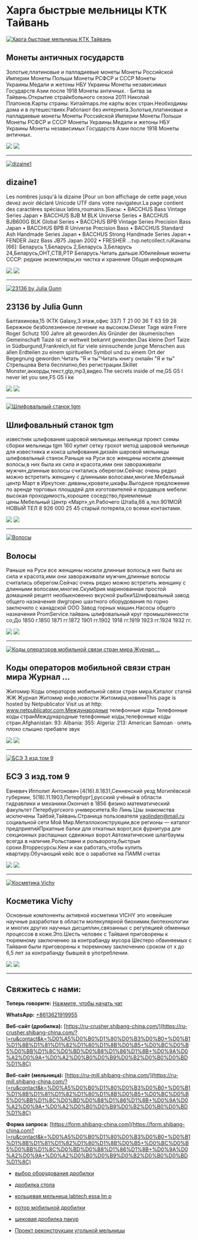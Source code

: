 # Харга быстрые мельницы КТК Тайвань

<a href="https://swt.shibang-china.com/?l=ru&img&k=%D0%A5%D0%B0%D1%80%D0%B3%D0%B0+%D0%B1%D1%8B%D1%81%D1%82%D1%80%D1%8B%D0%B5+%D0%BC%D0%B5%D0%BB%D1%8C%D0%BD%D0%B8%D1%86%D1%8B+%D0%9A%D0%A2%D0%9A+%D0%A2%D0%B0%D0%B9%D0%B2%D0%B0%D0%BD%D1%8C" target="_blank">![Харга быстрые мельницы КТК Тайвань](http://static.shibang-china.com/all-800x300/1516.jpg)</a>

## Монеты античных государств
Золотые,платиновые и палладиевые монеты Монеты Российской Империи Монеты Польши Монеты РСФСР и СССР Монеты Украины.Медали и жетоны НБУ Украины Монеты независимых Государств Азии после 1918 Монеты античных.&nbsp;&#0183;&#32;Битва за Тайвань.Открытие страйкбольного сезона 2011 Николай Платонов.Карты страны: Китайmaps.me карты всех стран.Необходимы дома и в путешествиях.Работают без интернета.Золотые,платиновые и палладиевые монеты Монеты Российской Империи Монеты Польши Монеты РСФСР и СССР Монеты Украины.Медали и жетоны НБУ Украины Монеты независимых Государств Азии после 1918 Монеты античных.


<a href="https://whatsapp.shibangsoft.com/WhatsApp.php" target="_blank" title="WhatsApp">![](http://static.shibang-china.com/icon/whatsapp.png)</a> <a href="https://swt.shibang-china.com/?l=ru&icon&k=%D0%A5%D0%B0%D1%80%D0%B3%D0%B0+%D0%B1%D1%8B%D1%81%D1%82%D1%80%D1%8B%D0%B5+%D0%BC%D0%B5%D0%BB%D1%8C%D0%BD%D0%B8%D1%86%D1%8B+%D0%9A%D0%A2%D0%9A+%D0%A2%D0%B0%D0%B9%D0%B2%D0%B0%D0%BD%D1%8C" target="_blank">![](http://static.shibang-china.com/icon/chat-ru.png)</a>

---

<a href="https://swt.shibang-china.com/?l=ru&img&k=%D0%A5%D0%B0%D1%80%D0%B3%D0%B0+%D0%B1%D1%8B%D1%81%D1%82%D1%80%D1%8B%D0%B5+%D0%BC%D0%B5%D0%BB%D1%8C%D0%BD%D0%B8%D1%86%D1%8B+%D0%9A%D0%A2%D0%9A+%D0%A2%D0%B0%D0%B9%D0%B2%D0%B0%D0%BD%D1%8C" target="_blank">![dizaine1](http://static.shibang-china.com/all-800x300/1335.jpg)</a>

## dizaine1
Les nombres jusqu'&#224; la dizaine [Pour un bon affichage de cette page,vous devez avoir d&#233;clar&#233; Unicode UTF dans votre navigateur.La page contient des caract&#232;res sp&#233;ciaux latins,roumains.]Басы: • BACCHUS Bass Vintage Series Japan • BACCHUS BJB M BLK Universe Series • BACCHUS BJB600G BLK Global Series • BACCHUS BPB Vintage Series Precision Bass Japan • BACCHUS BPB R Universe Precision Bass • BACCHUS Standard Ash Handmade Series Japan • BACCHUS Strong Handmade Series Japan • FENDER Jazz Bass JB75 Japan 2002 • FRESHER …tvp.netcollect.ruКаналы [66]: Беларусь 1,Беларусь 2,Беларусь 3,Беларусь 24,Беларусь,ОНТ,СТВ,РТР Беларусь.Читать дальше.Юбилейные монеты СССР: редкие экземпляры,их чистка и хранение Общая информация


<a href="https://whatsapp.shibangsoft.com/WhatsApp.php" target="_blank" title="WhatsApp">![](http://static.shibang-china.com/icon/whatsapp.png)</a> <a href="https://swt.shibang-china.com/?l=ru&icon&k=%D0%A5%D0%B0%D1%80%D0%B3%D0%B0+%D0%B1%D1%8B%D1%81%D1%82%D1%80%D1%8B%D0%B5+%D0%BC%D0%B5%D0%BB%D1%8C%D0%BD%D0%B8%D1%86%D1%8B+%D0%9A%D0%A2%D0%9A+%D0%A2%D0%B0%D0%B9%D0%B2%D0%B0%D0%BD%D1%8C" target="_blank">![](http://static.shibang-china.com/icon/chat-ru.png)</a>

---

<a href="https://swt.shibang-china.com/?l=ru&img&k=%D0%A5%D0%B0%D1%80%D0%B3%D0%B0+%D0%B1%D1%8B%D1%81%D1%82%D1%80%D1%8B%D0%B5+%D0%BC%D0%B5%D0%BB%D1%8C%D0%BD%D0%B8%D1%86%D1%8B+%D0%9A%D0%A2%D0%9A+%D0%A2%D0%B0%D0%B9%D0%B2%D0%B0%D0%BD%D1%8C" target="_blank">![23136 by Julia Gunn](http://static.shibang-china.com/all-800x300/1453.jpg)</a>

## 23136 by Julia Gunn
Балтахинова,15 (КТК Galaxy,3 этаж,офис 337) T 21 00 36 T 63 59 28 Бережное безболезненное лечение на высоком.Dieser Tage w&#228;re Frere Roger Schutz 100 Jahre alt geworden.Als Gr&#252;nder der &#246;kumenischen Gemeinschaft Taize ist er weltweit bekannt geworden.Das kleine Dorf Taize in S&#252;dburgund,Frankreich,ist f&#252;r viele sinnsuchende junge Menschen aus allen Erdteilen zu einem spirituellen Symbol und zu einem Ort der Begegnung geworden.Читать &quot;Я и ты&quot;Читать книгу онлайн &quot;Я и ты&quot; Стрельцова Вета бесплатно,без регистрации.Skillet Monster,аккорды,текст,gtp,mp3,видео.The secrets inside of me,G5 G5 I never let you see,F5 G5 I ke


<a href="https://whatsapp.shibangsoft.com/WhatsApp.php" target="_blank" title="WhatsApp">![](http://static.shibang-china.com/icon/whatsapp.png)</a> <a href="https://swt.shibang-china.com/?l=ru&icon&k=%D0%A5%D0%B0%D1%80%D0%B3%D0%B0+%D0%B1%D1%8B%D1%81%D1%82%D1%80%D1%8B%D0%B5+%D0%BC%D0%B5%D0%BB%D1%8C%D0%BD%D0%B8%D1%86%D1%8B+%D0%9A%D0%A2%D0%9A+%D0%A2%D0%B0%D0%B9%D0%B2%D0%B0%D0%BD%D1%8C" target="_blank">![](http://static.shibang-china.com/icon/chat-ru.png)</a>

---

<a href="https://swt.shibang-china.com/?l=ru&img&k=%D0%A5%D0%B0%D1%80%D0%B3%D0%B0+%D0%B1%D1%8B%D1%81%D1%82%D1%80%D1%8B%D0%B5+%D0%BC%D0%B5%D0%BB%D1%8C%D0%BD%D0%B8%D1%86%D1%8B+%D0%9A%D0%A2%D0%9A+%D0%A2%D0%B0%D0%B9%D0%B2%D0%B0%D0%BD%D1%8C" target="_blank">![Шлифовальный станок tgm](http://static.shibang-china.com/all-800x300/1276.jpg)</a>

## Шлифовальный станок tgm
известняк шлифования шаровой мельницы.мельница проект схемы сборки мельницы tgm 160 купит сетку грохот метод шаровой мельнице для известняка и кокса шлифования.дизайн шаровой мельницы шлифовальный станок.Раньше на Руси все женщины носили длинные волосы,в них была их сила и красота,ими они завораживали мужчин,длинные волосы считались оберегом.Сейчас очень редко можно встретить женщину с длинными волосами,многие.Мебельный центр Март в Иркутске: диваны,кровати,шкафы.Выгодное предложение по аренде торговых площадей для изготовителей и продавцов мебели: высокая проходимость,хорошее соседство,приемлемые цены.Мебельный Центр &#171;Март&#187;,ул.Рабочего Штаба,66 а,тел.901МОЙ НОВЫЙ ТЕЛ 8 926 000 25 45 старый потеряла,со всеми контактами.


<a href="https://whatsapp.shibangsoft.com/WhatsApp.php" target="_blank" title="WhatsApp">![](http://static.shibang-china.com/icon/whatsapp.png)</a> <a href="https://swt.shibang-china.com/?l=ru&icon&k=%D0%A5%D0%B0%D1%80%D0%B3%D0%B0+%D0%B1%D1%8B%D1%81%D1%82%D1%80%D1%8B%D0%B5+%D0%BC%D0%B5%D0%BB%D1%8C%D0%BD%D0%B8%D1%86%D1%8B+%D0%9A%D0%A2%D0%9A+%D0%A2%D0%B0%D0%B9%D0%B2%D0%B0%D0%BD%D1%8C" target="_blank">![](http://static.shibang-china.com/icon/chat-ru.png)</a>

---

<a href="https://swt.shibang-china.com/?l=ru&img&k=%D0%A5%D0%B0%D1%80%D0%B3%D0%B0+%D0%B1%D1%8B%D1%81%D1%82%D1%80%D1%8B%D0%B5+%D0%BC%D0%B5%D0%BB%D1%8C%D0%BD%D0%B8%D1%86%D1%8B+%D0%9A%D0%A2%D0%9A+%D0%A2%D0%B0%D0%B9%D0%B2%D0%B0%D0%BD%D1%8C" target="_blank">![Волосы](http://static.shibang-china.com/all-800x300/1004.jpg)</a>

## Волосы
Раньше на Руси все женщины носили длинные волосы,в них была их сила и красота,ими они завораживали мужчин,длинные волосы считались оберегом.Сейчас очень редко можно встретить женщину с длинными волосами,многие.Скумбрия маринованная простой домашний рецепт необыкновенно вкусной рыбки!Шлифовальный завод общего назначения dwgгорно шахтного оборудования по горно заключило с канадской ООО Завод горных машин.Насосы общего назначения PromService.тайвань шлифовальный круг промышленности co;До 1850 г.1850 1871 гг.1872 1901 гг.1902 1918 гг.1919 1923 гг.1924 1932 гг.


<a href="https://whatsapp.shibangsoft.com/WhatsApp.php" target="_blank" title="WhatsApp">![](http://static.shibang-china.com/icon/whatsapp.png)</a> <a href="https://swt.shibang-china.com/?l=ru&icon&k=%D0%A5%D0%B0%D1%80%D0%B3%D0%B0+%D0%B1%D1%8B%D1%81%D1%82%D1%80%D1%8B%D0%B5+%D0%BC%D0%B5%D0%BB%D1%8C%D0%BD%D0%B8%D1%86%D1%8B+%D0%9A%D0%A2%D0%9A+%D0%A2%D0%B0%D0%B9%D0%B2%D0%B0%D0%BD%D1%8C" target="_blank">![](http://static.shibang-china.com/icon/chat-ru.png)</a>

---

<a href="https://swt.shibang-china.com/?l=ru&img&k=%D0%A5%D0%B0%D1%80%D0%B3%D0%B0+%D0%B1%D1%8B%D1%81%D1%82%D1%80%D1%8B%D0%B5+%D0%BC%D0%B5%D0%BB%D1%8C%D0%BD%D0%B8%D1%86%D1%8B+%D0%9A%D0%A2%D0%9A+%D0%A2%D0%B0%D0%B9%D0%B2%D0%B0%D0%BD%D1%8C" target="_blank">![Коды операторов мобильной связи стран мира Журнал …](http://static.shibang-china.com/all-800x300/281.jpg)</a>

## Коды операторов мобильной связи стран мира Журнал …
Житомир Коды операторов мобильной связи стран мира.Каталог статей ЖЖ Журнал Житомир инфо,новости Житомира,новиниThis page is hosted by Netpublicator Visit us at http: www.netpublicator.com.Международные телефонные коды Телефонные коды странМеждународные телефонные коды,телефонные коды стран.Afghanistan: 93: Albania: 355: Algeria: 213: American Samoan&nbsp;&#0183;&#32;опять плохо слышно пребавте звук


<a href="https://whatsapp.shibangsoft.com/WhatsApp.php" target="_blank" title="WhatsApp">![](http://static.shibang-china.com/icon/whatsapp.png)</a> <a href="https://swt.shibang-china.com/?l=ru&icon&k=%D0%A5%D0%B0%D1%80%D0%B3%D0%B0+%D0%B1%D1%8B%D1%81%D1%82%D1%80%D1%8B%D0%B5+%D0%BC%D0%B5%D0%BB%D1%8C%D0%BD%D0%B8%D1%86%D1%8B+%D0%9A%D0%A2%D0%9A+%D0%A2%D0%B0%D0%B9%D0%B2%D0%B0%D0%BD%D1%8C" target="_blank">![](http://static.shibang-china.com/icon/chat-ru.png)</a>

---

<a href="https://swt.shibang-china.com/?l=ru&img&k=%D0%A5%D0%B0%D1%80%D0%B3%D0%B0+%D0%B1%D1%8B%D1%81%D1%82%D1%80%D1%8B%D0%B5+%D0%BC%D0%B5%D0%BB%D1%8C%D0%BD%D0%B8%D1%86%D1%8B+%D0%9A%D0%A2%D0%9A+%D0%A2%D0%B0%D0%B9%D0%B2%D0%B0%D0%BD%D1%8C" target="_blank">![БСЭ 3 изд.том 9](http://static.shibang-china.com/all-800x300/236.jpg)</a>

## БСЭ 3 изд.том 9
Евневич Ипполит Антонович [4(16).8.1831,Сенненский уезд Могилёвской губернии, 5(18).11.1903,Петербург],русский учёный в области гидравлики и механики.Окончил в 1856 физико математический факультет Петербургского университета.Яо Линь Цзы знакомства исключены Тайбэй,Тайвань.Страница пользователя yaolinden@mail.ru социальной сети Мой Мир.Металлоконструкции,все регионы — каталог предприятийПркатные балки для откатных ворот,вся фурнитура для секционных распашных сдвижных ворот.Автоматические шлагбаумы всегда в наличие.Рольставни и рольворота,быстрые сроки.Вторресурсы.Кем и как работать,чтобы купить квартиру.Обучающий кейс все о заработке на ПАММ счетах


<a href="https://whatsapp.shibangsoft.com/WhatsApp.php" target="_blank" title="WhatsApp">![](http://static.shibang-china.com/icon/whatsapp.png)</a> <a href="https://swt.shibang-china.com/?l=ru&icon&k=%D0%A5%D0%B0%D1%80%D0%B3%D0%B0+%D0%B1%D1%8B%D1%81%D1%82%D1%80%D1%8B%D0%B5+%D0%BC%D0%B5%D0%BB%D1%8C%D0%BD%D0%B8%D1%86%D1%8B+%D0%9A%D0%A2%D0%9A+%D0%A2%D0%B0%D0%B9%D0%B2%D0%B0%D0%BD%D1%8C" target="_blank">![](http://static.shibang-china.com/icon/chat-ru.png)</a>

---

<a href="https://swt.shibang-china.com/?l=ru&img&k=%D0%A5%D0%B0%D1%80%D0%B3%D0%B0+%D0%B1%D1%8B%D1%81%D1%82%D1%80%D1%8B%D0%B5+%D0%BC%D0%B5%D0%BB%D1%8C%D0%BD%D0%B8%D1%86%D1%8B+%D0%9A%D0%A2%D0%9A+%D0%A2%D0%B0%D0%B9%D0%B2%D0%B0%D0%BD%D1%8C" target="_blank">![Косметика Vichy](http://static.shibang-china.com/all-800x300/255.jpg)</a>

## Косметика Vichy
Основные компоненты активной косметики VICHY это новейшие научные разработки в области молекулярной биохимии,биотехнологии и многих других научных дисциплин,связанных с регуляцией обменных процессов в коже.Это.Шесть человек с Тайваня приговорены к тюремному заключению за контрабанду мусора Шестеро обвиняемых с Тайваня были приговорены к тюремному заключению сроком от х до 6,5 лет за контрабанду бывшей в употреблении.

<a href="https://whatsapp.shibangsoft.com/WhatsApp.php" target="_blank" title="WhatsApp">![](http://static.shibang-china.com/icon/whatsapp.png)</a> <a href="https://swt.shibang-china.com/?l=ru&icon&k=%D0%A5%D0%B0%D1%80%D0%B3%D0%B0+%D0%B1%D1%8B%D1%81%D1%82%D1%80%D1%8B%D0%B5+%D0%BC%D0%B5%D0%BB%D1%8C%D0%BD%D0%B8%D1%86%D1%8B+%D0%9A%D0%A2%D0%9A+%D0%A2%D0%B0%D0%B9%D0%B2%D0%B0%D0%BD%D1%8C" target="_blank">![](http://static.shibang-china.com/icon/chat-ru.png)</a>

---
## Свяжитесь с нами:

**Теперь говорите:** [Нажмите, чтобы начать чат](https://swt.shibang-china.com?l=ru&contact&k=%D0%A5%D0%B0%D1%80%D0%B3%D0%B0+%D0%B1%D1%8B%D1%81%D1%82%D1%80%D1%8B%D0%B5+%D0%BC%D0%B5%D0%BB%D1%8C%D0%BD%D0%B8%D1%86%D1%8B+%D0%9A%D0%A2%D0%9A+%D0%A2%D0%B0%D0%B9%D0%B2%D0%B0%D0%BD%D1%8C)

**WhatsApp:**  [+8613621919955](https://whatsapp.shibangsoft.com/WhatsApp.php)

**Веб-сайт (дробилка):** [https://ru-crusher.shibang-china.com/](https://ru-crusher.shibang-china.com/?l=ru&contact&k=%D0%A5%D0%B0%D1%80%D0%B3%D0%B0+%D0%B1%D1%8B%D1%81%D1%82%D1%80%D1%8B%D0%B5+%D0%BC%D0%B5%D0%BB%D1%8C%D0%BD%D0%B8%D1%86%D1%8B+%D0%9A%D0%A2%D0%9A+%D0%A2%D0%B0%D0%B9%D0%B2%D0%B0%D0%BD%D1%8C)

**Веб-сайт (мельница):** [https://ru-mill.shibang-china.com/](https://ru-mill.shibang-china.com/?l=ru&contact&k=%D0%A5%D0%B0%D1%80%D0%B3%D0%B0+%D0%B1%D1%8B%D1%81%D1%82%D1%80%D1%8B%D0%B5+%D0%BC%D0%B5%D0%BB%D1%8C%D0%BD%D0%B8%D1%86%D1%8B+%D0%9A%D0%A2%D0%9A+%D0%A2%D0%B0%D0%B9%D0%B2%D0%B0%D0%BD%D1%8C)

**Форма запроса:** [https://form.shibang-china.com](https://form.shibang-china.com?l=ru&contact&k=%D0%A5%D0%B0%D1%80%D0%B3%D0%B0+%D0%B1%D1%8B%D1%81%D1%82%D1%80%D1%8B%D0%B5+%D0%BC%D0%B5%D0%BB%D1%8C%D0%BD%D0%B8%D1%86%D1%8B+%D0%9A%D0%A2%D0%9A+%D0%A2%D0%B0%D0%B9%D0%B2%D0%B0%D0%BD%D1%8C)

* [выбор оборудования дробилки](../122/%D0%B2%D1%8B%D0%B1%D0%BE%D1%80%20%D0%BE%D0%B1%D0%BE%D1%80%D1%83%D0%B4%D0%BE%D0%B2%D0%B0%D0%BD%D0%B8%D1%8F%20%D0%B4%D1%80%D0%BE%D0%B1%D0%B8%D0%BB%D0%BA%D0%B8.md)

* [дробилка стола](../121/%D0%B4%D1%80%D0%BE%D0%B1%D0%B8%D0%BB%D0%BA%D0%B0%20%D1%81%D1%82%D0%BE%D0%BB%D0%B0.md)

* [кольцевая мельница labtech essa lm p](../123/%D0%BA%D0%BE%D0%BB%D1%8C%D1%86%D0%B5%D0%B2%D0%B0%D1%8F%20%D0%BC%D0%B5%D0%BB%D1%8C%D0%BD%D0%B8%D1%86%D0%B0%20labtech%20essa%20lm%20p.md)

* [ротор мобильной дробилки](../123/%D1%80%D0%BE%D1%82%D0%BE%D1%80%20%D0%BC%D0%BE%D0%B1%D0%B8%D0%BB%D1%8C%D0%BD%D0%BE%D0%B9%20%D0%B4%D1%80%D0%BE%D0%B1%D0%B8%D0%BB%D0%BA%D0%B8.md)

* [щековая дробилка пакур](../122/%D1%89%D0%B5%D0%BA%D0%BE%D0%B2%D0%B0%D1%8F%20%D0%B4%D1%80%D0%BE%D0%B1%D0%B8%D0%BB%D0%BA%D0%B0%20%D0%BF%D0%B0%D0%BA%D1%83%D1%80.md)

* [Проект реконструкции угольной мельницы](../124/%D0%9F%D1%80%D0%BE%D0%B5%D0%BA%D1%82%20%D1%80%D0%B5%D0%BA%D0%BE%D0%BD%D1%81%D1%82%D1%80%D1%83%D0%BA%D1%86%D0%B8%D0%B8%20%D1%83%D0%B3%D0%BE%D0%BB%D1%8C%D0%BD%D0%BE%D0%B9%20%D0%BC%D0%B5%D0%BB%D1%8C%D0%BD%D0%B8%D1%86%D1%8B.md)